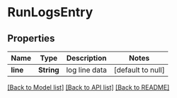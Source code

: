 # RunLogsEntry
## Properties

| Name | Type | Description | Notes |
|------------ | ------------- | ------------- | -------------|
| **line** | **String** | log line data | [default to null] |

[[Back to Model list]](../README.md#documentation-for-models) [[Back to API list]](../README.md#documentation-for-api-endpoints) [[Back to README]](../README.md)

